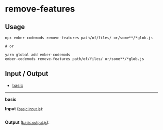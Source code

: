 # remove-features


## Usage

```
npx ember-codemods remove-features path/of/files/ or/some**/*glob.js

# or

yarn global add ember-codemods
ember-codemods remove-features path/of/files/ or/some**/*glob.js
```

## Input / Output

<!--FIXTURES_TOC_START-->
* [basic](#basic)
<!--FIXTURES_TOC_END-->

<!--FIXTURES_CONTENT_START-->
---
<a id="basic">**basic**</a>

**Input** (<small>[basic.input.js](transforms/remove-features/__testfixtures__/basic.input.js)</small>):
```js

```

**Output** (<small>[basic.output.js](transforms/remove-features/__testfixtures__/basic.output.js)</small>):
```js

```
<!--FIXTURES_CONTENT_END-->